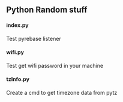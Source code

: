 ## Python Random stuff

#### index.py
Test pyrebase listener

#### wifi.py
Test get wifi password in your machine

#### tzInfo.py
Create a cmd to get timezone data from pytz
